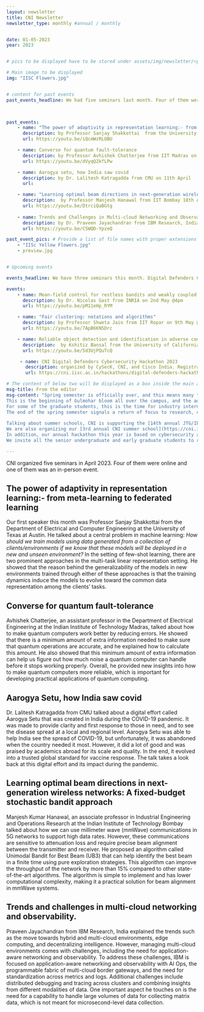 ```yaml
---
layout: newsletter
title: CNI Newsletter
newsletter_type: monthly #annual / monthly


date: 01-05-2023 
year: 2023


# pics to be displayed have to be stored under assets/img/newsletter/<year>/<month>

# Main image to be displayed
img: "IISC Flowers.jpg"


# content for past events
past_events_headline: We had five seminars last month. Four of them were online and one of them was in-person talk.

 

past_events:
    - name: "The power of adaptivity in representation learning:- from meta-learning to federated learning"
      description: by Professor Sanjay Shakkottai  from the University of Texas at Austin on 4th April @4pm
      url: https://youtu.be/iQcmWzRLOBU

    - name: Converse for quantum fault-tolerance
      description: by Professor Avhishek Chatterjee from IIT Madras on 11th April @4pm
      url: https://youtu.be/dVyqQ2kfLPw

    - name: Aarogya setu, how India saw covid
      description: by Dr. Lalitesh Katragadda from CMU on 11th April 
      url:

    - name: "Learning optimal beam directions in next-generation wireless networks: A fixed-budget stochastic bandit approach"
      description:  by Professor Manjesh Hanawal from IIT Bombay 18th April @4pm
      url: https://youtu.be/DtrciQaBGtg
    
    - name: Trends and Challenges in Multi-cloud Networking and Observability.
      description: by Dr. Praveen Jayachandran from IBM Research, India on 25th April @4pm
      url: https://youtu.be/CSWQD-YpzeQ

past_event_pics: # Provide a list of file names with proper extensions
    - "IISc Yellow Flowers.jpg"
    - preview.jpg


# Upcoming events

events_headline: We have three seminars this month. Digital Defenders Cybersecurity Masterclass and Capture the Flag (CTF) Competition 2023 is being organized by CySecK- the K-Tech Centre of Excellence in Cyber Security – in association with the Centre for Networked Intelligence  and Cisco Systems India Pvt. Ltd. 

events:
    - name: Mean-field control for restless bandits and weakly coupled MDPs
      description: by Dr. Nicolas Gast from INRIA on 2nd May @4pm
      url: https://youtu.be/pM11eHp_RYM

    - name: "Fair clustering: notations and algorithms"
      description: by Professor Shweta Jain from IIT Ropar on 9th May @4pm
      url: https://youtu.be/7ApB6KN5Drc

    - name: Reliable object detection and identification in adverse conditions
      description:  by Kshitiz Bansal from the University of California on 23rd May @4pm
      url: https://youtu.be/5d3UjPQuTcQ

     - name: CNI Digital Defenders Cybersecurity Hackathon 2023
       description: organized by CySecK, CNI, and Cisco India. Registration starting May 11
       url: https://cni.iisc.ac.in/hackathons/digital-defenders-hackathon-2023

# The content of below two will be displayed as a box inside the main area.
msg-title: From the editor
msg-content: "Spring semester is officially over, and this means many things at IISc. 
This is the beginning of Gulmohar bloom all over the campus, and the advent of the mango season. 
For some of the graduate students, this is the time for industry internships, and for summer interns from outside IISc arrival time at various laboratories. 
The end of the spring semester signals a return of focus to research, conference travels, and summer schools. 
    
Talking about summer schools, CNI is supporting the [14th annual JTG/IEEE Information Theory Society summer school](https://ece.iisc.ac.in/~jtg/2023/about.html), which is returning to IISc in June this year. 
We are also organizing our [3rd annual CNI summer school](https://cni.iisc.ac.in/summerschool/2023) in July this year. 
In addition, our annual hackathon this year is based on cybersecurity and is being organized in association with CySecK, the K-Tech Centre of Excellence in Cyber Security, and our CSR sponsor, Cisco Systems India Pvt. Ltd. 
We invite all the senior undergraduate and early graduate students to register for all of these events."

---
```


<!-- Main article -->

CNI organized five seminars in April 2023. Four of them were online and one of them was an in-person event. 
 
## The power of adaptivity in representation learning:- from meta-learning to federated learning
    
Our first speaker this month was Professor Sanjay Shakkottai from the Department of Electrical and Computer Engineering at the University of Texas at Austin. 
He talked about a central problem in machine learning: *How should we train models using data generated from a collection of clients/environments if we know that these models will be deployed in a new
and unseen environment?* 
In the setting of few-shot learning, there are two prominent approaches in the multi-task linear representation setting. 
He showed that the reason behind the generalizability of the models in new environments trained through either of these approaches is that the training dynamics induce the models to evolve toward the common data representation among the clients’ tasks.

## Converse for quantum fault-tolerance
    
Avhishek Chatterjee, an assistant professor in the Department of Electrical Engineering at the Indian Institute of Technology Madras, talked about how to make quantum computers work better by reducing errors. He showed that there is a minimum amount of extra information needed to make sure that quantum operations are accurate, and he explained how to calculate this amount. He also showed that this minimum amount of extra information can help us figure out how much noise a quantum computer can handle before it stops working properly. 
Overall, he provided new insights into how to make quantum computers more reliable, which is important for developing practical applications of quantum computing.

## Aarogya Setu, how India saw covid
    
Dr. Lalitesh Katragadda from CMU  talked about a digital effort called Aarogya Setu that was created in India during the COVID-19 pandemic. It was made to provide clarity and first response to those in need, and to see the disease spread at a local and regional level. Aarogya Setu was able to help India see the spread of COVID-19, but unfortunately, it was abandoned when the country needed it most. However, it did a lot of good and was praised by academics abroad for its scale and quality. In the end, it evolved into a trusted global standard for vaccine response. The talk takes a look back at this digital effort and its impact during the pandemic.

## Learning optimal beam directions in next-generation wireless networks: A fixed-budget stochastic bandit approach

Manjesh Kumar Hanawal, an associate professor in Industrial Engineering and Operations Research at the Indian Institute of Technology Bombay talked about how we can use millimeter wave (mmWave) communications in 5G networks to support high data rates. However, these communications are sensitive to attenuation loss and require precise beam alignment between the transmitter and receiver. 
He proposed an algorithm called Unimodal Bandit for Best Beam (UB3) that can help identify the best beam in a finite time using pure exploration strategies. This algorithm can improve the throughput of the network by more than 15% compared to other state-of-the-art algorithms. The algorithm is simple to implement and has lower computational complexity, making it a practical solution for beam alignment in mmWave systems. 
 
## Trends and challenges in multi-cloud networking and observability.

Praveen Jayachandran from IBM Research, India  explained the trends such as the move towards hybrid and multi-cloud environments, edge computing, and decentralizing intelligence. However, managing multi-cloud environments comes with challenges, including the need for application-aware networking and observability. To address these challenges, IBM is focused on application-aware networking and observability with AI Ops, the programmable fabric of multi-cloud border gateways, and the need for standardization across metrics and logs. Additional challenges include distributed debugging and tracing across clusters and combining insights from different modalities of data. One important aspect he touches on is the need for a capability to handle large volumes of data for collecting matrix data, which is not meant for microsecond-level data collection. 


<!-- Registrations for this event start from 11th May. There would be a total of 25 prizes on offer for the participants totaling to a value of  INR 4,00,000/- (Four Lakhs only). In addition, top candidates will be considered for Internship opportunities at partner organizations. -->


 
